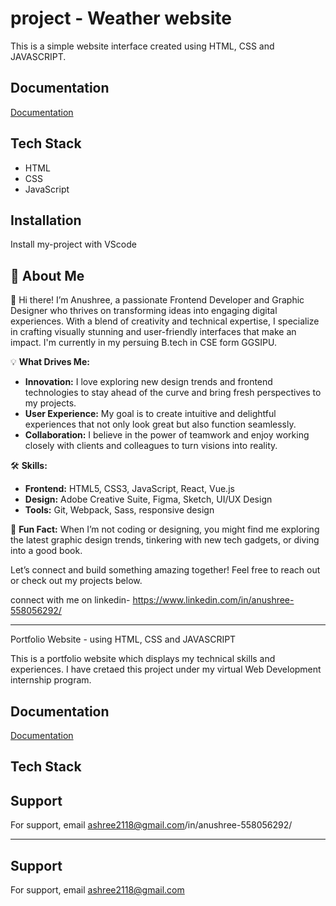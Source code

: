 
# project - Weather website
This is a simple website interface created using HTML, CSS and JAVASCRIPT.
## Documentation

[Documentation](https://1drv.ms/w/c/f136ca00c1f5c5a4/EQB5Cn9l8tdGihIx9EVZwZQB6TewhX1lJIIC3H93HmUzjg?e=rVELhG)


## Tech Stack

- HTML 
- CSS
- JavaScript



## Installation

Install my-project with VScode


    
## 🚀 About Me


👋 Hi there! I’m Anushree, a passionate Frontend Developer and Graphic Designer who thrives on transforming ideas into engaging digital experiences. With a blend of creativity and technical expertise, I specialize in crafting visually stunning and user-friendly interfaces that make an impact. I'm currently in my persuing B.tech in CSE form GGSIPU.

💡 **What Drives Me:**
- **Innovation:** I love exploring new design trends and frontend technologies to stay ahead of the curve and bring fresh perspectives to my projects.
- **User Experience:** My goal is to create intuitive and delightful experiences that not only look great but also function seamlessly.
- **Collaboration:** I believe in the power of teamwork and enjoy working closely with clients and colleagues to turn visions into reality.

🛠️ **Skills:**
- **Frontend:** HTML5, CSS3, JavaScript, React, Vue.js
- **Design:** Adobe Creative Suite, Figma, Sketch, UI/UX Design
- **Tools:** Git, Webpack, Sass, responsive design

🌟 **Fun Fact:** When I’m not coding or designing, you might find me exploring the latest graphic design trends, tinkering with new tech gadgets, or diving into a good book.

Let’s connect and build something amazing together! Feel free to reach out or check out my projects below.

connect with me on linkedin- https://www.linkedin.com/in/anushree-558056292/

---

Portfolio Website - using HTML, CSS and JAVASCRIPT



This is a portfolio website which displays my technical skills and experiences. I have cretaed this project under my virtual Web Development internship program. 
## Documentation

[Documentation](https://docs.google.com/document/d/1hRjPhqowgtEUytDylJHEfUhjY8dDJr2AQqZWuSLm-6Q/edit?usp=sharing)


## Tech Stack


## Support

For support, email ashree2118@gmail.com/in/anushree-558056292/

---



## Support

For support, email ashree2118@gmail.com 

